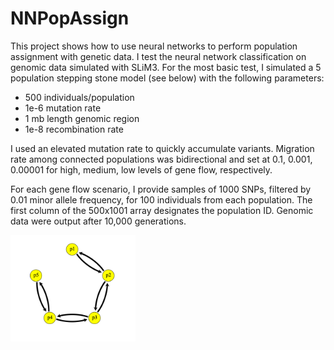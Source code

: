 # NNPopAssign

This project shows how to use neural networks to perform population assignment with genetic data. I test the neural network classification on genomic data simulated with SLiM3. For the most basic test, I simulated a 5 population stepping stone model (see below) with the following parameters:

* 500 individuals/population
* 1e-6 mutation rate
* 1 mb length genomic region
* 1e-8 recombination rate

I used an elevated mutation rate to quickly accumulate variants. Migration rate among connected populations was bidirectional and set at 0.1, 0.001, 0.00001 for high, medium, low levels of gene flow, respectively.

For each gene flow scenario, I provide samples of 1000 SNPs, filtered by 0.01 minor allele frequency, for 100 individuals from each population. The first column of the 500x1001 array designates the population ID. Genomic data were output after 10,000 generations.

<img src="./images/stepping-stone.png" alt="stepping-stone-model" width="200"/>

